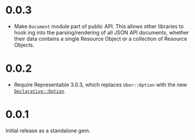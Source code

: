 # 0.0.3

* Make `Document` module part of public API. This allows other libraries to hook
ing into the parsing/rendering of all JSON API documents, whether their data
contains a single Resource Object or a collection of Resource Objects.

# 0.0.2

* Require Representable 3.0.3, which replaces `Uber::Option` with the new [`Declarative::Option`](https://github.com/apotonick/declarative-option).

# 0.0.1

Initial release as a standalone gem.
